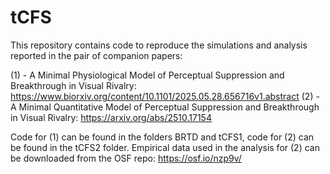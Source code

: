 # tCFS

This repository contains code to reproduce the simulations and analysis reported in the pair of companion papers:

(1) - A Minimal Physiological Model of Perceptual Suppression and Breakthrough in Visual Rivalry: 
https://www.biorxiv.org/content/10.1101/2025.05.28.656716v1.abstract
(2) - A Minimal Quantitative Model of Perceptual Suppression and Breakthrough in Visual Rivalry: https://arxiv.org/abs/2510.17154

Code for (1) can be found in the folders BRTD and tCFS1, code for (2) can be found in the tCFS2 folder. Empirical data used in the analysis for (2) can be downloaded from the OSF repo: https://osf.io/nzp9v/
